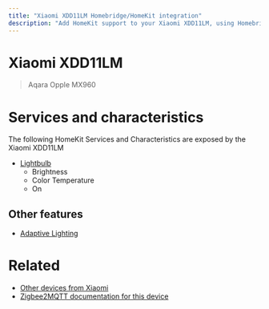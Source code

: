 ```yaml
---
title: "Xiaomi XDD11LM Homebridge/HomeKit integration"
description: "Add HomeKit support to your Xiaomi XDD11LM, using Homebridge, Zigbee2MQTT and homebridge-z2m."
---
```

<!---
This file has been GENERATED using src/docgen/docgen.ts
DO NOT EDIT THIS FILE MANUALLY!
-->
# Xiaomi XDD11LM
> Aqara Opple MX960


# Services and characteristics
The following HomeKit Services and Characteristics are exposed by
the Xiaomi XDD11LM

* [Lightbulb](../../light.md)
  * Brightness
  * Color Temperature
  * On

## Other features
* [Adaptive Lighting](../../light.md)

# Related
* [Other devices from Xiaomi](../index.md#xiaomi)
* [Zigbee2MQTT documentation for this device](https://www.zigbee2mqtt.io/devices/XDD11LM.html)
